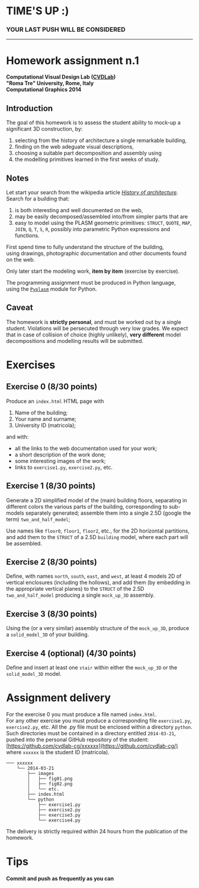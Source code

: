 # TIME'S UP :)

### YOUR LAST PUSH WILL BE CONSIDERED

- - -

# Homework assignment n.1
**Computational Visual Design Lab ([CVDLab](https://github.com/cvdlab))**  
**"Roma Tre" University, Rome, Italy**  
**Computational Graphics 2014**

## Introduction 

The goal of this homework is to assess the student ability to mock-up a significant 3D construction, by:

1. selecting from the history of architecture a single remarkable building,
2. finding on the web adeguate visual descriptions,
3. choosing a suitable part decomposition and assembly using
4. the modelling primitives learned in the first weeks of study.


## Notes

Let start your search from the wikipedia article [*History of architecture*](http://en.wikipedia.org/wiki/History_of_architecture). Search for a building that:

1. is both interesting and well documented on the web, 
2. may be easily decomposed/assembled into/from simpler parts that are 
3. easy to model using the PLASM geometric primitives: `STRUCT`, `QUOTE`, `MAP`, `JOIN`, `Q`, `T`, `S`, `R`, possibly into parametric Python expressions and functions.

First spend time to fully understand the structure of the building,   
using drawings, photographic documentation and other documents found on the web.
   
Only later start the modeling work, **item by item** (exercise by exercise). 

The programming assignment must be produced in Python language,   
using the [`Pyplasm`](https://github.com/plasm-language/pyplasm) module for Python.


## Caveat

The homework is **strictly personal**, and must be worked out by a single student. Violations will be persecuted through very low grades.  We expect that in case of collision of choice (highly unlikely), **very different** model decompositions and modelling results will be submitted.


# Exercises

## Exercise 0  (8/30 points)

Produce an `index.html` HTML page with 

1.  Name of the building; 
2.  Your name and surname;
3.  University ID (matricola);

and with:

* all the links to the web documentation used for your work;
* a short description of the work done; 
* some interesting images of the work;
* links to `exercise1.py`, `exercise2.py`, etc.

## Exercise 1   (8/30 points)

Generate a 2D simplified model of the (main) building floors, separating in different colors the various parts of the building, corresponding to sub-models separately generated; assemble them into a single 2.5D (google the term) `two_and_half_model`;

Use names like `floor0`, `floor1`, `floor2`,  etc., for the 2D horizontal partitions, and add them to the `STRUCT` of a 2.5D `building` model, where each part will be assembled.

## Exercise 2   (8/30 points)

Define, with names `north`, `south`, `east`, and `west`, at least 4 models 2D of vertical enclosures (including the hollows), and add them (by embedding in the appropriate vertical planes) to the `STRUCT` of the 2.5D `two_and_half_model` producing a single `mock_up_3D` assembly.

## Exercise 3   (8/30 points)

Using the (or a very similar) assembly structure of the `mock_up_3D`, produce a `solid_model_3D` of your building.

## Exercise 4 (optional)   (4/30 points)

Define and insert at least one `stair` within either the `mock_up_3D` or the `solid_model_3D` model.


# Assignment delivery

For the exercise 0 you must produce a file named `index.html`.  
For any other exercise you must produce a corresponding file `exercise1.py`, `exercise2.py`, etc. 
All the .py file must be enclosed within a directory `python`.   
Such directories must be contained in a directory entitled `2014-03-21`,   
pushed into the personal GitHub repository of the student: [https://github.com/cvdlab-cg/xxxxxx](https://github.com/cvdlab-cg/)   
where `xxxxxx` is the student ID  (matricola). 

```
─── xxxxxx
    └── 2014-03-21
        ├── images
        │   ├── fig01.png
        │   ├── fig02.png
        │   └── etc.
        ├── index.html
        └── python
            ├── exercise1.py
            ├── exercise2.py
            ├── exercise3.py
            └── exercise4.py
```

The delivery is strictly required within 24 hours from the publication of the homework.

# Tips

#### Commit and push as frequently as you can
